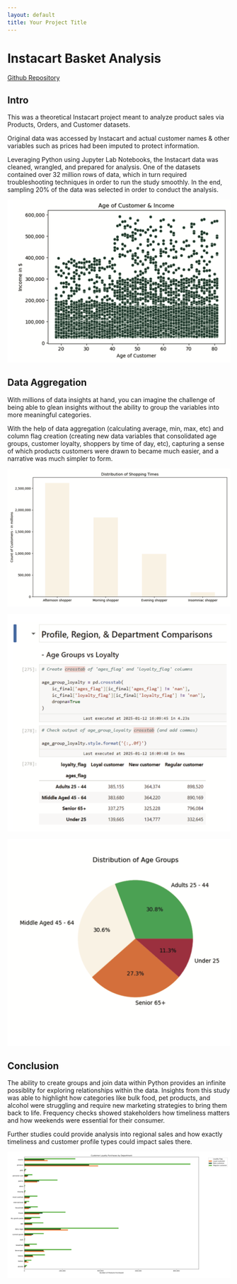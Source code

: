 ```yaml
---
layout: default
title: Your Project Title
---
```

# Instacart Basket Analysis

[Github Repository](https://github.com/kirstencurrie/cf_instacart)

## Intro

This was a theoretical Instacart project meant to analyze product sales via Products, Orders, and Customer datasets. 

Original data was accessed by Instacart and actual customer names & other variables such as prices had been imputed to protect information.

Leveraging Python using Jupyter Lab Notebooks, the Instacart data was cleaned, wrangled, and prepared for analysis. One of the datasets contained over 32 million rows of data, which in turn required troubleshooting techniques in order to run the study smoothly. In the end, sampling 20% of the data was selected in order to conduct the analysis.


![Frequency of purchases made by age group](assets/img/ic_age-income.png)

## Data Aggregation

With millions of data insights at hand, you can imagine the challenge of being able to glean insights without the ability to group the variables into more meaningful categories.

With the help of data aggregation (calculating average, min, max, etc) and column flag creation (creating new data variables that consolidated age groups, customer loyalty, shoppers by time of day, etc), capturing a sense of which products customers were drawn to became much easier, and a narrative was much simpler to form.

![Distribution of shoppers by time of day in custom created customer profile types](assets/img/ic_shopping-times.png)


![Screenshot of Jupyter notebook showing creation of customer flags](assets/img/ic_customer-flags.png)


![Pie chart of customer age group distrobution](assets/img/ic_age-distro.png)


## Conclusion

The ability to create groups and join data within Python provides an infinite possiblity for exploring relationships within the data. Insights from this study was able to highlight how categories like bulk food, pet products, and alcohol were struggling and require new marketing strategies to bring them back to life. Frequency checks showed stakeholders how timeliness matters and how weekends were essential for their consumer.

Further studies could provide analysis into regional sales and how exactly timeliness and customer profile types could impact sales there.

![Grouped bar chart comparing customer loyalty shopping habits by product type](assets/img/ic_customer-segments.png)

